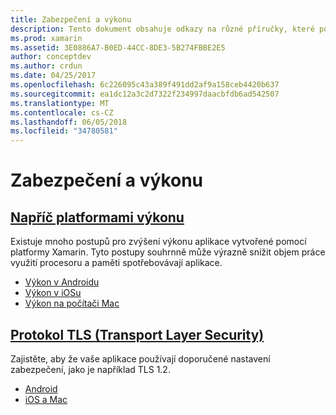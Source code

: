 ```yaml
---
title: Zabezpečení a výkonu
description: Tento dokument obsahuje odkazy na různé příručky, které popisují techniky pro zvýšení výkonu v aplikacích pro Xamarin.iOS, Xamarin.Android a Xamarin.Mac.
ms.prod: xamarin
ms.assetid: 3E0886A7-B0ED-44CC-8DE3-5B274FBBE2E5
author: conceptdev
ms.author: crdun
ms.date: 04/25/2017
ms.openlocfilehash: 6c226095c43a389f491dd2af9a158ceb4420b637
ms.sourcegitcommit: ea1dc12a3c2d7322f234997daacbfdb6ad542507
ms.translationtype: MT
ms.contentlocale: cs-CZ
ms.lasthandoff: 06/05/2018
ms.locfileid: "34780581"
---
```

# <a name="performance-and-security"></a>Zabezpečení a výkonu

## <a name="cross-platform-performancememory-perf-best-practicesmd"></a>[Napříč platformami výkonu](memory-perf-best-practices.md)

Existuje mnoho postupů pro zvýšení výkonu aplikace vytvořené pomocí platformy Xamarin. Tyto postupy souhrnně může výrazně snížit objem práce využití procesoru a paměti spotřebovávají aplikace.

- [Výkon v Androidu](~/android/deploy-test/performance.md?context=xamarin/cross-platform)
- [Výkon v iOSu](~/ios/deploy-test/performance.md?context=xamarin/cross-platform)
- [Výkon na počítači Mac](~/mac/deploy-test/performance.md?context=xamarin/cross-platform)

## <a name="transport-layer-security-tlscross-platformapp-fundamentalstransport-layer-securitymd"></a>[Protokol TLS (Transport Layer Security)](~/cross-platform/app-fundamentals/transport-layer-security.md)

Zajistěte, aby že vaše aplikace používají doporučené nastavení zabezpečení, jako je například TLS 1.2.

- [Android](~/android/app-fundamentals/http-stack.md?context=xamarin/cross-platform)
- [iOS a Mac](~/cross-platform/macios/http-stack.md?context=xamarin/cross-platform)
